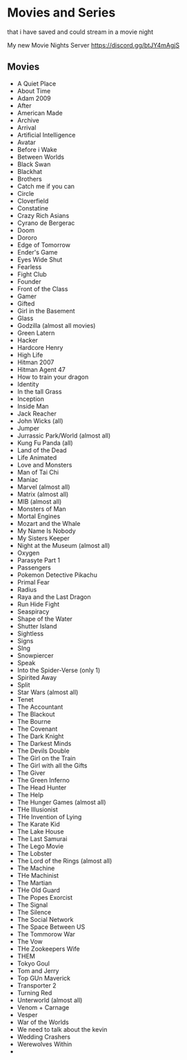 # Movies and Series
that i have saved and could stream in a movie night

My new Movie Nights Server https://discord.gg/btJY4mAgjS
## Movies
- A Quiet Place
- About Time
- Adam 2009
- After
- American Made
- Archive
- Arrival
- Artificial Intelligence
- Avatar
- Before i Wake
- Between Worlds
- Black Swan
- Blackhat
- Brothers
- Catch me if you can
- Circle
- Cloverfield
- Constatine
- Crazy Rich Asians
- Cyrano de Bergerac
- Doom
- Dororo
- Edge of Tomorrow
- Ender's Game
- Eyes Wide Shut
- Fearless
- Fight Club
- Founder
- Front of the Class
- Gamer
- Gifted
- Girl in the Basement
- Glass
- Godzilla (almost all movies)
- Green Latern
- Hacker
- Hardcore Henry
- High Life
- Hitman 2007
- Hitman Agent 47
- How to train your dragon
- Identity
- In the tall Grass
- Inception
- Inside Man
- Jack Reacher
- John Wicks (all)
- Jumper
- Jurrassic Park/World (almost all)
- Kung Fu Panda (all)
- Land of the Dead
- Life Animated
- Love and Monsters
- Man of Tai Chi
- Maniac
- Marvel (almost all)
- Matrix (almost all)
- MIB (almost all)
- Monsters of Man
- Mortal Engines
- Mozart and the Whale
- My Name Is Nobody
- My Sisters Keeper
- Night at the Museum (almost all)
- Oxygen
- Parasyte Part 1
- Passengers
- Pokemon Detective Pikachu
- Primal Fear
- Radius
- Raya and the Last Dragon
- Run Hide Fight
- Seaspiracy
- Shape of the Water
- Shutter Island
- Sightless
- Signs
- SIng
- Snowpiercer
- Speak
- Into the Spider-Verse (only 1)
- Spirited Away
- Split
- Star Wars (almost all)
- Tenet
- The Accountant
- The Blackout
- The Bourne
- The Covenant
- The Dark Knight
- The Darkest Minds
- The Devils Double
- The Girl on the Train
- The Girl with all the Gifts
- The Giver
- The Green Inferno
- The Head Hunter
- The Help
- The Hunger Games (almost all)
- THe Illusionist
- THe Invention of Lying
- The Karate Kid
- The Lake House
- The Last Samurai
- The Lego Movie
- The Lobster
- The Lord of the Rings (almost all)
- The Machine
- THe Machinist
- The Martian
- THe Old Guard
- The Popes Exorcist
- The Signal
- The Silence
- The Social Network
- The Space Between US
- The Tommorow War
- The Vow
- THe Zookeepers Wife
- THEM
- Tokyo Goul
- Tom and Jerry
- Top GUn Maverick
- Transporter 2
- Turning Red
- Unterworld (almost all)
- Venom + Carnage
- Vesper
- War of the Worlds
- We need to talk about the kevin
- Wedding Crashers
- Werewolves Within
- 
